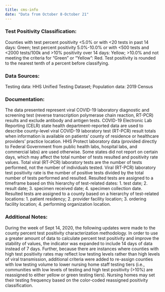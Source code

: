 ```yaml
---
title: cms-info
date: "Data from October 8-October 21"
---
```


### Test Positivity Classification: 
Counties with test percent positivity <5.0% or with <20 tests in past 14 days: Green; test percent positivity 5.0%-10.0% or with <500 tests and <2000 tests/100k and >10% positivity over 14 days: Yellow; >10.0% and not meeting the criteria for “Green” or “Yellow”: Red. Test positivity is rounded to the nearest tenth of a percent before classifying.

### Data Sources:
Testing data: HHS Unified Testing Dataset; Population data: 2019 Census

### Documentation:
The data presented represent viral COVID-19 laboratory diagnostic and screening test (reverse transcription polymerase chain reaction, RT-PCR) results and exclude antibody and antigen tests. COVID-19 Electronic Lab Reporting (CELR) state health department-reported data are used to describe county-level viral COVID-19 laboratory test (RT-PCR) result totals when information is available on patients’ county of residence or healthcare providers’ practice location. HHS Protect laboratory data (provided directly to Federal Government from public health labs, hospital labs, and commercial labs) are used otherwise. Some states did not report on certain days, which may affect the total number of tests resulted and positivity rate values. Total viral (RT-PCR) laboratory tests are the number of tests performed, not the number of individuals tested. Viral (RT-PCR) laboratory test positivity rate is the number of positive tests divided by the total number of tests performed and resulted. Resulted tests are assigned to a timeframe based on this hierarchy of test-related dates: 1. test date; 2. result date; 3. specimen received date; 4. specimen collection date. Resulted tests are assigned to a county based on a hierarchy of test-related locations: 1. patient residency; 2. provider facility location; 3. ordering facility location; 4. performing organization location.

### Additional Notes:
During the week of Sept 14, 2020, the following updates were made to the county percent test positivity characterization methodology. In order to use a greater amount of data to calculate percent test positivity and improve the stability of values, the indicator was expanded to include 14 days of data instead of 7 days. Further, because there are instances where counties with high test positivity rates may reflect low testing levels rather than high levels of viral transmission, additional criteria were added to re-assign counties with low testing volume to lower nursing home staff testing tiers (i.e., communities with low levels of testing and high test positivity (>10%) are reassigned to either yellow or green testing tiers). Nursing homes may set their testing frequency based on the color-coded reassigned positivity classification.